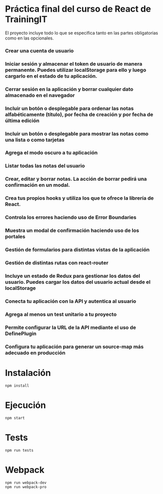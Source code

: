 # Práctica final del curso de React de TrainingIT

El proyecto incluye todo lo que se especifica tanto en las partes obligatorias como en las opcionales.

### Crear una cuenta de usuario

### Iniciar sesión y almacenar el token de usuario de manera permanente. Puedes utilizar localStorage para ello y luego cargarlo en el estado de tu aplicación.

### Cerrar sesión en la aplicación y borrar cualquier dato almacenado en el navegador

### Incluir un botón o desplegable para ordenar las notas alfabéticamente (título), por fecha de creación y por fecha de última edición

### Incluir un botón o desplegable para mostrar las notas como una lista o como tarjetas

### Agrega el modo oscuro a tu aplicación

### Listar todas las notas del usuario

### Crear, editar y borrar notas. La acción de borrar pedirá una confirmación en un modal.

### Crea tus propios hooks y utiliza los que te ofrece la librería de React.

### Controla los errores haciendo uso de Error Boundaries

### Muestra un modal de confirmación haciendo uso de los portales

### Gestión de formularios para distintas vistas de la aplicación

### Gestión de distintas rutas con react-router

### Incluye un estado de Redux para gestionar los datos del usuario. Puedes cargar los datos del usuario actual desde el localStorage

### Conecta tu aplicación con la API y autentica al usuario

### Agrega al menos un test unitario a tu proyecto

### Permite configurar la URL de la API mediante el uso de DefinePlugin

### Configura tu aplicación para generar un source-map más adecuado en producción

# Instalación

```
npm install
```

# Ejecución

```
npm start
```

# Tests

```
npm run tests
```

# Webpack

```
npm run webpack-dev
npm run webpack-pro
```
